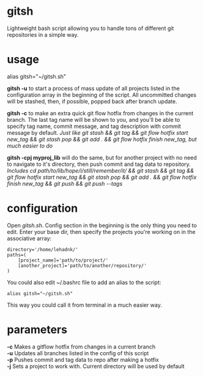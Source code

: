 # gitsh
Lightweight bash script allowing you to handle tons of different git repositories in a simple way.

# usage
alias gitsh="~/gitsh.sh"

**gitsh -u** to start a process of mass update of all projects listed in the configuration array in the beginning of the script. All uncommitted changes will be stashed, then, if possible, popped back after branch update.

**gitsh -c** to make an extra quick git flow hotfix from changes in the current branch. The last tag name will be shown to you, and you'll be able to specify tag name, commit message, and tag description with commit message by default.
*Just like git stash && git tag && git flow hotfix start new_tag && git stash pop && git add . && git flow hotfix finish new_tag, but much easier to do*

**gitsh -cpj myproj_lib** will do the same, but for another project with no need to navigate to it's directory, then push commit and tag data to repository. *Includes cd path/to/lib/hope/i/still/remember/it/ && git stash && git tag && git flow hotfix start new_tag && git stash pop && git add . && git flow hotfix finish new_tag && git push && git push --tags*

# configuration
Open *gitsh.sh*. Config section in the beginning is the only thing you need to edit. Enter your base dir, then specify the projects you're working on in the associative array:
```
directory='/home/lehadnk/'
paths=(
	[project_name]='path/to/project/'
	[another_project]='path/to/another/repository/'
)
```
You could also edit ~/.bashrc file to add an alias to the script:
```
alias gitsh="~/gitsh.sh"
```
This way you could call it from terminal in a much easier way.

# parameters
**-c** Makes a gitflow hotfix from changes in a current branch<br />
**-u** Updates all branches listed in the config of this script<br />
**-p** Pushes commit and tag data to repo after making a hotfix<br />
**-j** Sets a project to work with. Current directory will be used by default<br />
